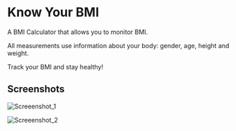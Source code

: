# Know Your BMI

A BMI Calculator that allows you to monitor BMI.

All measurements use information about your body: gender, age, height and weight.

Track your BMI and stay healthy!




## Screenshots

![Screeenshot_1](https://user-images.githubusercontent.com/80099005/127656862-de720e94-f818-4699-b3af-f65d52275362.jpeg)

![Screeenshot_2](https://user-images.githubusercontent.com/80099005/127656907-e74d5a5f-dda4-48a2-9f58-12685c1b8a82.jpeg)
